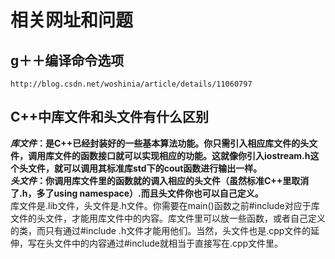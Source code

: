 # 相关网址和问题

## g＋＋编译命令选项 

`http://blog.csdn.net/woshinia/article/details/11060797`

## C++中库文件和头文件有什么区别

**_库文件_：是C++已经封装好的一些基本算法功能。你只需引入相应库文件的头文件，调用库文件的函数接口就可以实现相应的功能。这就像你引入iostream.h这个头文件，就可以调用其标准库std下的cout函数进行输出一样。  
_头文件_：你调用库文件里的函数就的调入相应的头文件（虽然标准C++里取消了.h，多了using namespace）.而且头文件你也可以自己定义。**  
库文件是.lib文件，头文件是.h文件。你需要在main()函数之前#include对应于库文件的头文件，才能用库文件中的内容。库文件里可以放一些函数，或者自己定义的类，而只有通过#include .h文件才能用他们。当然，头文件也是.cpp文件的延伸，写在头文件中的内容通过#include就相当于直接写在.cpp文件里。
